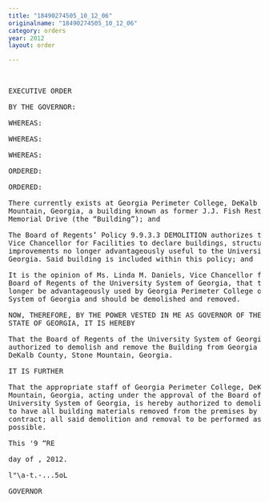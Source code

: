 ```yaml
---
title: "18490274505_10_12_06"
originalname: "18490274505_10_12_06"
category: orders
year: 2012
layout: order

---
```

<pre>
 

EXECUTIVE ORDER

BY THE GOVERNOR:

WHEREAS:

WHEREAS:

WHEREAS:

ORDERED:

ORDERED:

There currently exists at Georgia Perimeter College, DeKalb County, Stone
Mountain, Georgia, a building known as former J.J. Fish Restaurant, 4988
Memorial Drive (the “Building”); and

The Board of Regents’ Policy 9.9.3.3 DEMOLITION authorizes the Chancellor or
Vice Chancellor for Facilities to declare buildings, structures and other
improvements no longer advantageously useful to the University System of
Georgia. Said building is included within this policy; and

It is the opinion of Ms. Linda M. Daniels, Vice Chancellor for Facilities of the
Board of Regents of the University System of Georgia, that the Building can no
longer be advantageously used by Georgia Perimeter College or the University
System of Georgia and should be demolished and removed.

NOW, THEREFORE, BY THE POWER VESTED IN ME AS GOVERNOR OF THE
STATE OF GEORGIA, IT IS HEREBY

That the Board of Regents of the University System of Georgia is hereby
authorized to demolish and remove the Building from Georgia Perimeter College,
DeKalb County, Stone Mountain, Georgia.

IT IS FURTHER

That the appropriate staff of Georgia Perimeter College, DeKalb County, Stone
Mountain, Georgia, acting under the approval of the Board of Regents of the
University System of Georgia, is hereby authorized to demolish the Building and
to have all building materials removed from the premises by public works
contract; all said demolition and removal to be performed as expeditiously as
possible.

This '9 “RE

day of , 2012.

l"\a-t.-...5oL

GOVERNOR

</pre>

